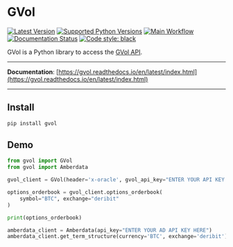 # GVol

[![Latest Version](https://img.shields.io/pypi/v/gvol.svg)](https://pypi.org/project/gvol/)
[![Supported Python Versions](https://img.shields.io/pypi/pyversions/gvol.svg)](https://pypi.org/project/gvol/)
[![Main Workflow](https://github.com/genesis-volatility/gvol-py/actions/workflows/main.yml/badge.svg)](https://github.com/genesis-volatility/gvol-py/actions/workflows/main.yml)
[![Documentation Status](https://readthedocs.org/projects/gvol/badge/?version=latest)](https://gvol.readthedocs.io/en/latest/?badge=latest)
[![Code style: black](https://img.shields.io/badge/code%20style-black-000000.svg)](https://github.com/psf/black)

GVol is a Python library to access the [GVol API](https://docs.gvol.io/).

---

**Documentation**: [https://gvol.readthedocs.io/en/latest/index.html](https://gvol.readthedocs.io/en/latest/index.html)

---

## Install

```bash
pip install gvol
```

## Demo

```python
from gvol import GVol
from gvol import Amberdata

gvol_client = GVol(header='x-oracle', gvol_api_key="ENTER YOUR API KEY HERE")

options_orderbook = gvol_client.options_orderbook(
    symbol="BTC", exchange="deribit"
)

print(options_orderbook)

amberdata_client = Amberdata(api_key="ENTER YOUR AD API KEY HERE")
amberdata_client.get_term_structure(currency='BTC', exchange='deribit')


```
